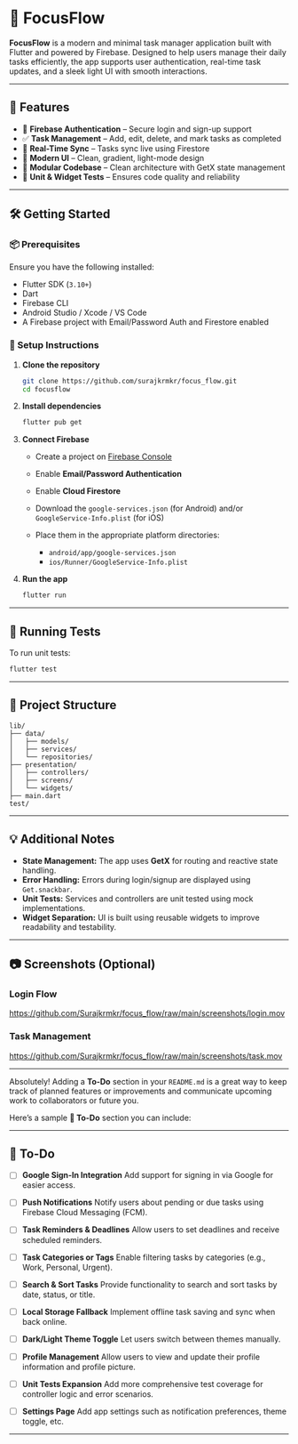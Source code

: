 # 🚀 FocusFlow

**FocusFlow** is a modern and minimal task manager application built with Flutter and powered by Firebase. Designed to help users manage their daily tasks efficiently, the app supports user authentication, real-time task updates, and a sleek light UI with smooth interactions.

---

## 🌟 Features

- 🔐 **Firebase Authentication** – Secure login and sign-up support
- ✅ **Task Management** – Add, edit, delete, and mark tasks as completed
- 🔄 **Real-Time Sync** – Tasks sync live using Firestore
- 🎨 **Modern UI** – Clean, gradient, light-mode design
- 🧱 **Modular Codebase** – Clean architecture with GetX state management
- 🧪 **Unit & Widget Tests** – Ensures code quality and reliability

---

## 🛠️ Getting Started

### 📦 Prerequisites

Ensure you have the following installed:

- Flutter SDK (`3.10+`)
- Dart
- Firebase CLI
- Android Studio / Xcode / VS Code
- A Firebase project with Email/Password Auth and Firestore enabled

### 🔧 Setup Instructions

1. **Clone the repository**

   ```bash
   git clone https://github.com/surajkrmkr/focus_flow.git
   cd focusflow
   ```

2. **Install dependencies**

   ```bash
   flutter pub get
   ```

3. **Connect Firebase**

   - Create a project on [Firebase Console](https://console.firebase.google.com/)
   - Enable **Email/Password Authentication**
   - Enable **Cloud Firestore**
   - Download the `google-services.json` (for Android) and/or `GoogleService-Info.plist` (for iOS)
   - Place them in the appropriate platform directories:

     - `android/app/google-services.json`
     - `ios/Runner/GoogleService-Info.plist`

4. **Run the app**

   ```bash
   flutter run
   ```

---

## 🧪 Running Tests

To run unit tests:

```bash
flutter test
```

---

## 📁 Project Structure

```
lib/
├── data/
│   ├── models/
│   ├── services/
│   └── repositories/
├── presentation/
│   ├── controllers/
│   ├── screens/
│   └── widgets/
├── main.dart
test/
```

---

## 💡 Additional Notes

- **State Management:** The app uses **GetX** for routing and reactive state handling.
- **Error Handling:** Errors during login/signup are displayed using `Get.snackbar`.
- **Unit Tests:** Services and controllers are unit tested using mock implementations.
- **Widget Separation:** UI is built using reusable widgets to improve readability and testability.

---

## 📷 Screenshots (Optional)

### Login Flow

https://github.com/Surajkrmkr/focus_flow/raw/main/screenshots/login.mov

### Task Management

https://github.com/Surajkrmkr/focus_flow/raw/main/screenshots/task.mov

---
Absolutely! Adding a **To-Do** section in your `README.md` is a great way to keep track of planned features or improvements and communicate upcoming work to collaborators or future you.

Here’s a sample **📝 To-Do** section you can include:

---

## 📝 To-Do

* [ ] **Google Sign-In Integration**
  Add support for signing in via Google for easier access.

* [ ] **Push Notifications**
  Notify users about pending or due tasks using Firebase Cloud Messaging (FCM).

* [ ] **Task Reminders & Deadlines**
  Allow users to set deadlines and receive scheduled reminders.

* [ ] **Task Categories or Tags**
  Enable filtering tasks by categories (e.g., Work, Personal, Urgent).

* [ ] **Search & Sort Tasks**
  Provide functionality to search and sort tasks by date, status, or title.

* [ ] **Local Storage Fallback**
  Implement offline task saving and sync when back online.

* [ ] **Dark/Light Theme Toggle**
  Let users switch between themes manually.

* [ ] **Profile Management**
  Allow users to view and update their profile information and profile picture.

* [ ] **Unit Tests Expansion**
  Add more comprehensive test coverage for controller logic and error scenarios.

* [ ] **Settings Page**
  Add app settings such as notification preferences, theme toggle, etc.

---
